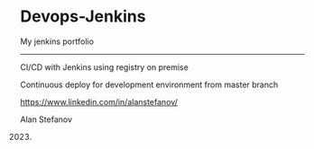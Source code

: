 # Devops-Jenkins

My jenkins portfolio

--------

CI/CD with Jenkins using registry on premise


Continuous deploy for development environment from master branch


https://www.linkedin.com/in/alanstefanov/


Alan Stefanov


2023.